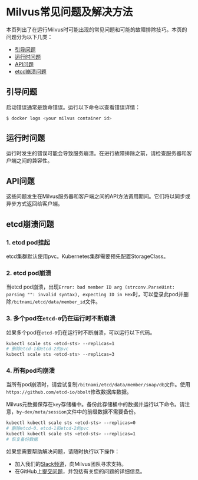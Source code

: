 # Milvus常见问题及解决方法

本页列出了在运行Milvus时可能出现的常见问题和可能的故障排除技巧。本页的问题分为以下几类：

* [引导问题](#boot_issues)
* [运行时问题](#runtime_issues)
* [API问题](#api_issues)
* [etcd崩溃问题](#etcd_crash_issues)

## 引导问题

启动错误通常是致命错误。运行以下命令以查看错误详情：

```bash
$ docker logs <your milvus container id>

```

## 运行时问题

运行时发生的错误可能会导致服务崩溃。在进行故障排除之前，请检查服务器和客户端之间的兼容性。

## API问题

这些问题发生在Milvus服务器和客户端之间的API方法调用期间。它们将以同步或异步方式返回给客户端。

## etcd崩溃问题

### 1. etcd pod挂起

etcd集群默认使用pvc。Kubernetes集群需要预先配置StorageClass。

### 2. etcd pod崩溃

当etcd pod崩溃，出现`Error: bad member ID arg (strconv.ParseUint: parsing "": invalid syntax), expecting ID in Hex`时，可以登录此pod并删除`/bitnami/etcd/data/member_id`文件。

### 3. 多个pod在`etcd-0`仍在运行时不断崩溃

如果多个pod在`etcd-0`仍在运行时不断崩溃，可以运行以下代码。

```bash
kubectl scale sts <etcd-sts> --replicas=1
# 删除etcd-1和etcd-2的pvc
kubectl scale sts <etcd-sts> --replicas=3

```

### 4. 所有pod均崩溃

当所有pod崩溃时，请尝试复制`/bitnami/etcd/data/member/snap/db`文件。使用`https://github.com/etcd-io/bbolt`修改数据库数据。

Milvus元数据保存在`key`存储桶中。备份此存储桶中的数据并运行以下命令。请注意，`by-dev/meta/session`文件中的前缀数据不需要备份。

```bash
kubectl kubectl scale sts <etcd-sts> --replicas=0
# 删除etcd-0、etcd-1和etcd-2的pvc
kubectl kubectl scale sts <etcd-sts> --replicas=1
# 恢复备份数据

```

如果您需要帮助解决问题，请随时执行以下操作：

* 加入我们的[Slack频道](https://join.slack.com/t/milvusio/shared_invite/enQtNzY1OTQ0NDI3NjMzLWNmYmM1NmNjOTQ5MGI5NDhhYmRhMGU5M2NhNzhhMDMzY2MzNDdlYjM5ODQ5MmE3ODFlYzU3YjJkNmVlNDQ2ZTk)，向Milvus团队寻求支持。
* 在GitHub上[提交问题](https://github.com/milvus-io/milvus/issues/new/choose)，并包括有关您的问题的详细信息。
